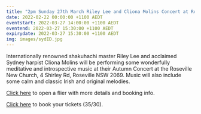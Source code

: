 ```yaml
---
title: "2pm Sunday 27th March Riley Lee and Cliona Molins Concert at Roseville New Church"
date: 2022-02-22 00:00:00 +1100 AEDT
eventstart: 2022-03-27 14:00:00 +1100 AEDT
eventend: 2022-03-27 15:30:00 +1100 AEDT
expirydate: 2022-03-27 15:30:00 +1100 AEDT
img: images/sydID.jpg
---
```


Internationally renowned shakuhachi master Riley Lee and acclaimed Sydney harpist Cliona Molins will be performing some wonderfully meditative and introspective music at their Autumn Concert at the Roseville New Church, 4 Shirley Rd, Roseville NSW 2069.
Music will also include some calm and classic Irish and original melodies.

[Click here](https://static.swedenborg.com.au/pdf/fliers/leemolins20220327.pdf) to open a flier with more details and booking info.

[Click here](https://www.trybooking.com/BWVPY) to book your tickets ($35/$30).